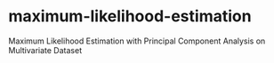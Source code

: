 # maximum-likelihood-estimation
Maximum Likelihood Estimation with Principal Component Analysis on Multivariate Dataset
